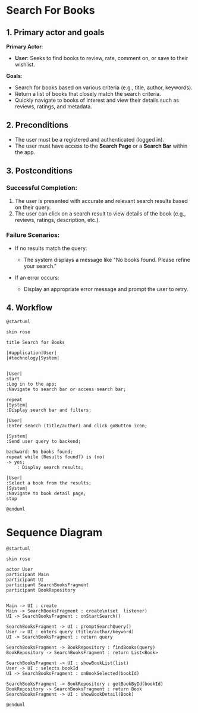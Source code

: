 # Search For Books

## 1. Primary actor and goals

**Primary Actor**:
- **User**: Seeks to find books to review, rate, comment on, or save to their wishlist.

**Goals**:
- Search for books based on various criteria 
(e.g., title, author, keywords).
- Return a list of books that closely match the search criteria.
- Quickly navigate to books of interest and view their details
such as reviews, ratings, and metadata.


## **2. Preconditions**
- The user must be a registered and authenticated (logged in).
- The user must have access to the **Search Page** or 
a **Search Bar** within the app.

## **3. Postconditions**
### **Successful Completion**:
1. The user is presented with accurate and relevant search results 
based on their query.
2. The user can click on a search result to view details 
of the book (e.g., reviews, ratings, description, etc.).

### **Failure Scenarios**:
- If no results match the query:
    - The system displays a message like "No books found. 
  Please refine your search."

- If an error occurs:
    - Display an appropriate error message and prompt the user to retry.

## **4. Workflow**
```plantuml
@startuml

skin rose

title Search for Books

|#application|User|
|#technology|System|


|User|
start
:Log in to the app;
:Navigate to search bar or access search bar;

repeat
|System|
:Display search bar and filters;

|User|
:Enter search (title/author) and click goButton icon;

|System|
:Send user query to backend;

backward: No books found;
repeat while (Results found?) is (no)
-> yes;
    : Display search results;

|User|
:Select a book from the results;
|System|
:Navigate to book detail page;
stop 

@enduml
``````
# Sequence Diagram
```plantuml
@startuml

skin rose

actor User
participant Main
participant UI
participant SearchBooksFragment
participant BookRepository


Main -> UI : create
Main -> SearchBooksFragment : create\n(set  listener)
UI -> SearchBooksFragment : onStartSearch()

SearchBooksFragment -> UI : promptSearchQuery()
User -> UI : enters query (title/author/keyword)
UI -> SearchBooksFragment : return query

SearchBooksFragment -> BookRepository : findBooks(query)
BookRepository -> SearchBooksFragment : return List<Book>

SearchBooksFragment -> UI : showBookList(list)
User -> UI : selects bookId
UI -> SearchBooksFragment : onBookSelected(bookId)

SearchBooksFragment -> BookRepository : getBookById(bookId)
BookRepository -> SearchBooksFragment : return Book
SearchBooksFragment -> UI : showBookDetail(Book)

@enduml
```